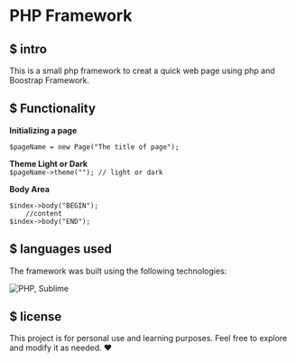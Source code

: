 # PHP Framework

## $ intro
This is a small php framework to creat a quick web page using php and Boostrap Framework.

## $ Functionality

**Initializing a page**

`$pageName = new Page("The title of page");`

**Theme Light or Dark**\
    `$pageName->theme(""); // light or dark`

**Body Area**
```
$index->body("BEGIN");
    //content
$index->body("END");
```


## $ languages used
The framework was built using the following technologies:

![PHP, Sublime](https://skillicons.dev/icons?i=php,sublime)

## $ license
This project is for personal use and learning purposes. Feel free to explore and modify it as needed. ❤️
